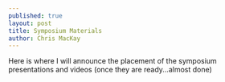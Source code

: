 ```yaml
---
published: true
layout: post
title: Symposium Materials
author: Chris MacKay
---
```


Here is where I will announce the placement of the symposium presentations and videos (once they are ready...almost done)
